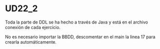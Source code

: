 # UD22_2


Toda la parte de DDL se ha hecho a través de Java y está en el archivo conexión de cada ejercicio.

No es necesario importar la BBDD, descomentar en el main la linea 17 para crearla automáticamente.
